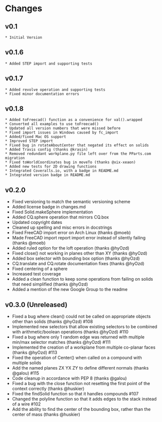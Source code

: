 Changes
=======


v0.1
-----
    * Initial Version

v0.1.6
-----
    * Added STEP import and supporting tests

v0.1.7
-----
    * Added revolve operation and supporting tests
    * Fixed minor documentation errors

v0.1.8
-----
    * Added toFreecad() function as a convenience for val().wrapped
    * Converted all examples to use toFreecad()
    * Updated all version numbers that were missed before
    * Fixed import issues in Windows caused by fc_import
    * Added/fixed Mac OS support
    * Improved STEP import
    * Fixed bug in rotateAboutCenter that negated its effect on solids
    * Added Travis config (thanks @krasin)
    * Removed redundant workplane.py file left over from the PParts.com migration
    * Fixed toWorldCoordinates bug in moveTo (thanks @xix-xeaon)
    * Added new tests for 2D drawing functions
    * Integrated Coveralls.io, with a badge in README.md
    * Integrated version badge in README.md
    
v0.2.0
-----
   * Fixed versioning to match the semantic versioning scheme
   * Added license badge in changes.md
   * Fixed Solid.makeSphere implementation
   * Added CQ.sphere operation that mirrors CQ.box
   * Updated copyright dates
   * Cleaned up spelling and misc errors in docstrings
   * Fixed FreeCAD import error on Arch Linux (thanks @moeb)
   * Made FreeCAD import report import error instead of silently failing (thanks @moeb)
   * Added ruled option for the loft operation (thanks @hyOzd)
   * Fixed close() not working in planes other than XY (thanks @hyOzd)
   * Added box selector with bounding box option (thanks @hyOzd)
   * CQ.translate and CQ.rotate documentation fixes (thanks @hyOzd)
   * Fixed centering of a sphere
   * Increased test coverage
   * Added a clean function to keep some operations from failing on solids that need simplified (thanks @hyOzd)
   * Added a mention of the new Google Group to the readme
   
v0.3.0 (Unreleased)
-----
   * Fixed a bug where clean() could not be called on appropriate objects other than solids (thanks @hyOzd) #108
   * Implemented new selectors that allow existing selectors to be combined with arithmetic/boolean operations (thanks @hyOzd) #110
   * Fixed a bug where only 1 random edge was returned with multiple min/max selector matches (thanks @hyOzd) #111
   * Implemented the creation of a workplane from multiple co-planar faces (thanks @hyOzd) #113
   * Fixed the operation of Center() when called on a compound with multiple solids
   * Add the named planes ZX YX ZY to define different normals (thanks @galou) #115
   * Code cleanup in accordance with PEP 8 (thanks @galou)
   * Fixed a bug with the close function not resetting the first point of the context correctly (thanks @huskier)
   * Fixed the findSolid function so that it handles compounds #107
   * Changed the polyline function so that it adds edges to the stack instead of a wire #102
   * Add the ability to find the center of the bounding box, rather than the center of mass (thanks @huskier)
